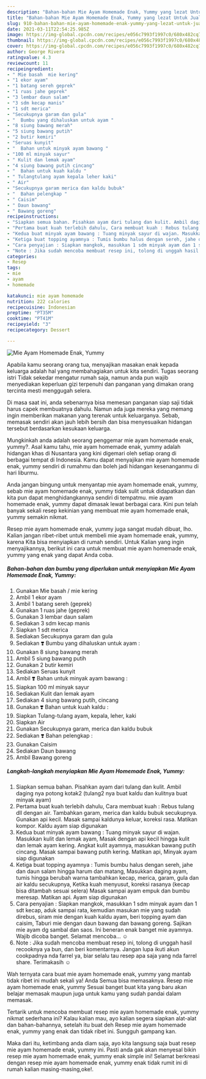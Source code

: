 ```yaml
---
description: "Bahan-bahan Mie Ayam Homemade Enak, Yummy yang lezat Untuk Jualan"
title: "Bahan-bahan Mie Ayam Homemade Enak, Yummy yang lezat Untuk Jualan"
slug: 910-bahan-bahan-mie-ayam-homemade-enak-yummy-yang-lezat-untuk-jualan
date: 2021-03-11T22:54:25.985Z
image: https://img-global.cpcdn.com/recipes/e056c7993f1997c0/680x482cq70/mie-ayam-homemade-enak-yummy-foto-resep-utama.jpg
thumbnail: https://img-global.cpcdn.com/recipes/e056c7993f1997c0/680x482cq70/mie-ayam-homemade-enak-yummy-foto-resep-utama.jpg
cover: https://img-global.cpcdn.com/recipes/e056c7993f1997c0/680x482cq70/mie-ayam-homemade-enak-yummy-foto-resep-utama.jpg
author: George Rivera
ratingvalue: 4.3
reviewcount: 11
recipeingredient:
- " Mie basah  mie kering"
- "1 ekor ayam"
- "1 batang sereh geprek"
- "1 ruas jahe geprek"
- "3 lembar daun salam"
- "3 sdm kecap manis"
- "1 sdt merica"
- "Secukupnya garam dan gula"
- "  Bumbu yang dihaluskan untuk ayam "
- "8 siung bawang merah"
- "5 siung bawang putih"
- "2 butir kemiri"
- "Seruas kunyit"
- "  Bahan untuk minyak ayam bawang "
- "100 ml minyak sayur"
- " Kulit dan lemak ayam"
- "4 siung bawang putih cincang"
- "  Bahan untuk kuah kaldu "
- " Tulangtulang ayam kepala leher kaki"
- " Air"
- "Secukupnya garam merica dan kaldu bubuk"
- "  Bahan pelengkap "
- " Caisim"
- " Daun bawang"
- " Bawang goreng"
recipeinstructions:
- "Siapkan semua bahan. Pisahkan ayam dari tulang dan kulit. Ambil daging nya potong kotak2 (tulang2 nya buat kaldu dan kulitnya buat minyak ayam)"
- "Pertama buat kuah terlebih dahulu, Cara membuat kuah : Rebus tulang dll dengan air. Tambahkan garam, merica dan kaldu bubuk secukupnya. Gunakan api kecil. Masak sampai kaldunya keluar, koreksi rasa. Matikan kompor. Kaldu ayam siap digunakan"
- "Kedua buat minyak ayam bawang : Tuang minyak sayur di wajan. Masukkan kulit dan lemak ayam, Masak dengan api kecil hingga kulit dan lemak ayam kering. Angkat kulit ayamnya, masukkan bawang putih cincang. Masak sampai bawang putih kering. Matikan api, Minyak ayam siap digunakan"
- "Ketiga buat topping ayamnya : Tumis bumbu halus dengan sereh, jahe dan daun salam hingga harum dan matang, Masukkan daging ayam, tumis hingga berubah warna tambahkan kecap, merica, garam, gula dan air kaldu secukupnya, Ketika kuah menyusut, koreksi rasanya (kecap bisa ditambah sesuai selera) Masak sampai ayam empuk dan bumbu meresap. Matikan api. Ayam siap digunakan"
- "Cara penyajian : Siapkan mangkok, masukkan 1 sdm minyak ayam dan 1 sdt kecap, aduk sampai rata, kemudian masukan mie yang sudah direbus, siram mie dengan kuah kaldu ayam, beri topping ayam dan caisim, Taburi mie dengan daun bawang dan bawang goreng. Sajikan mie ayam dg sambal dan saos. Ini beneran enak banget mie ayamnya. Wajib dicoba banget. Selamat mencoba... ☺️"
- "Note : Jika sudah mencoba membuat resep ini, tolong di unggah hasil recooknya ya bun, dan beri komentarnya. Jangan lupa ikuti akun cookpadnya nda farrel ya, biar selalu tau resep apa saja yang nda farrel share. Terimakasih ☺️"
categories:
- Resep
tags:
- mie
- ayam
- homemade

katakunci: mie ayam homemade 
nutrition: 222 calories
recipecuisine: Indonesian
preptime: "PT35M"
cooktime: "PT41M"
recipeyield: "3"
recipecategory: Dessert

---
```



![Mie Ayam Homemade Enak, Yummy](https://img-global.cpcdn.com/recipes/e056c7993f1997c0/680x482cq70/mie-ayam-homemade-enak-yummy-foto-resep-utama.jpg)

Apabila kamu seorang orang tua, menyajikan masakan enak kepada keluarga adalah hal yang membahagiakan untuk kita sendiri. Tugas seorang istri Tidak sekedar mengatur rumah saja, namun anda pun wajib menyediakan keperluan gizi terpenuhi dan panganan yang dimakan orang tercinta mesti menggugah selera.

Di masa  saat ini, anda sebenarnya bisa memesan panganan siap saji tidak harus capek membuatnya dahulu. Namun ada juga mereka yang memang ingin memberikan makanan yang terenak untuk keluarganya. Sebab, memasak sendiri akan jauh lebih bersih dan bisa menyesuaikan hidangan tersebut berdasarkan kesukaan keluarga. 



Mungkinkah anda adalah seorang penggemar mie ayam homemade enak, yummy?. Asal kamu tahu, mie ayam homemade enak, yummy adalah hidangan khas di Nusantara yang kini digemari oleh setiap orang di berbagai tempat di Indonesia. Kamu dapat menyajikan mie ayam homemade enak, yummy sendiri di rumahmu dan boleh jadi hidangan kesenanganmu di hari liburmu.

Anda jangan bingung untuk menyantap mie ayam homemade enak, yummy, sebab mie ayam homemade enak, yummy tidak sulit untuk didapatkan dan kita pun dapat menghidangkannya sendiri di tempatmu. mie ayam homemade enak, yummy dapat dimasak lewat berbagai cara. Kini pun telah banyak sekali resep kekinian yang membuat mie ayam homemade enak, yummy semakin nikmat.

Resep mie ayam homemade enak, yummy juga sangat mudah dibuat, lho. Kalian jangan ribet-ribet untuk membeli mie ayam homemade enak, yummy, karena Kita bisa menyiapkan di rumah sendiri. Untuk Kalian yang ingin menyajikannya, berikut ini cara untuk membuat mie ayam homemade enak, yummy yang enak yang dapat Anda coba.

<!--inarticleads1-->

##### Bahan-bahan dan bumbu yang diperlukan untuk menyiapkan Mie Ayam Homemade Enak, Yummy:

1. Gunakan  Mie basah / mie kering
1. Ambil 1 ekor ayam
1. Ambil 1 batang sereh (geprek)
1. Gunakan 1 ruas jahe (geprek)
1. Gunakan 3 lembar daun salam
1. Sediakan 3 sdm kecap manis
1. Siapkan 1 sdt merica
1. Sediakan Secukupnya garam dan gula
1. Sediakan  ❣️ Bumbu yang dihaluskan untuk ayam :
1. Gunakan 8 siung bawang merah
1. Ambil 5 siung bawang putih
1. Gunakan 2 butir kemiri
1. Sediakan Seruas kunyit
1. Ambil  ❣️ Bahan untuk minyak ayam bawang :
1. Siapkan 100 ml minyak sayur
1. Sediakan  Kulit dan lemak ayam
1. Sediakan 4 siung bawang putih, cincang
1. Gunakan  ❣️ Bahan untuk kuah kaldu :
1. Siapkan  Tulang-tulang ayam, kepala, leher, kaki
1. Siapkan  Air
1. Gunakan Secukupnya garam, merica dan kaldu bubuk
1. Sediakan  ❣️ Bahan pelengkap :
1. Gunakan  Caisim
1. Sediakan  Daun bawang
1. Ambil  Bawang goreng




<!--inarticleads2-->

##### Langkah-langkah menyiapkan Mie Ayam Homemade Enak, Yummy:

1. Siapkan semua bahan. Pisahkan ayam dari tulang dan kulit. Ambil daging nya potong kotak2 (tulang2 nya buat kaldu dan kulitnya buat minyak ayam)
1. Pertama buat kuah terlebih dahulu, Cara membuat kuah : Rebus tulang dll dengan air. Tambahkan garam, merica dan kaldu bubuk secukupnya. Gunakan api kecil. Masak sampai kaldunya keluar, koreksi rasa. Matikan kompor. Kaldu ayam siap digunakan
1. Kedua buat minyak ayam bawang : Tuang minyak sayur di wajan. Masukkan kulit dan lemak ayam, Masak dengan api kecil hingga kulit dan lemak ayam kering. Angkat kulit ayamnya, masukkan bawang putih cincang. Masak sampai bawang putih kering. Matikan api, Minyak ayam siap digunakan
1. Ketiga buat topping ayamnya : Tumis bumbu halus dengan sereh, jahe dan daun salam hingga harum dan matang, Masukkan daging ayam, tumis hingga berubah warna tambahkan kecap, merica, garam, gula dan air kaldu secukupnya, Ketika kuah menyusut, koreksi rasanya (kecap bisa ditambah sesuai selera) Masak sampai ayam empuk dan bumbu meresap. Matikan api. Ayam siap digunakan
1. Cara penyajian : Siapkan mangkok, masukkan 1 sdm minyak ayam dan 1 sdt kecap, aduk sampai rata, kemudian masukan mie yang sudah direbus, siram mie dengan kuah kaldu ayam, beri topping ayam dan caisim, Taburi mie dengan daun bawang dan bawang goreng. Sajikan mie ayam dg sambal dan saos. Ini beneran enak banget mie ayamnya. Wajib dicoba banget. Selamat mencoba... ☺️
1. Note : Jika sudah mencoba membuat resep ini, tolong di unggah hasil recooknya ya bun, dan beri komentarnya. Jangan lupa ikuti akun cookpadnya nda farrel ya, biar selalu tau resep apa saja yang nda farrel share. Terimakasih ☺️




Wah ternyata cara buat mie ayam homemade enak, yummy yang mantab tidak ribet ini mudah sekali ya! Anda Semua bisa memasaknya. Resep mie ayam homemade enak, yummy Sesuai banget buat kita yang baru akan belajar memasak maupun juga untuk kamu yang sudah pandai dalam memasak.

Tertarik untuk mencoba membuat resep mie ayam homemade enak, yummy nikmat sederhana ini? Kalau kalian mau, ayo kalian segera siapkan alat-alat dan bahan-bahannya, setelah itu buat deh Resep mie ayam homemade enak, yummy yang enak dan tidak ribet ini. Sungguh gampang kan. 

Maka dari itu, ketimbang anda diam saja, ayo kita langsung saja buat resep mie ayam homemade enak, yummy ini. Pasti anda gak akan menyesal bikin resep mie ayam homemade enak, yummy enak simple ini! Selamat berkreasi dengan resep mie ayam homemade enak, yummy enak tidak rumit ini di rumah kalian masing-masing,oke!.

